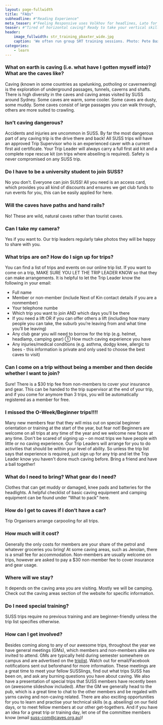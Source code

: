 ```yaml
---
layout: page-fullwidth
title: "FAQs"
subheadline: #"Reading Experience"
meta_teaser: #"Feeling Responsive uses Volkhov for headlines, Lato for everything else and if you are in need to show some code, it will be in Lucida Console."
teaser: #"Tired of horizontal caving? Ready to take your vertical skills to the next level."
header:
    image_fullwidth: str_training_pbaxter_wide.jpg
    caption: 'We often run group SRT training sessions. Photo: Pete Baxter'
categories:
    - learn
---
```


### What on earth is caving (i.e. what have I gotten myself into)? What are the caves like?

Caving (known in some countries as spelunking, potholing or caverneering) is the exploration of underground passages, tunnels, caverns and shafts. There is high diversity in the caves and caving areas visited by SUSS around Sydney. Some caves are warm, some cooler. Some caves are dusty, some muddy. Some caves consist of large passages you can walk through, others are more suited to crawling.

### Isn’t caving dangerous?

Accidents and injuries are uncommon in SUSS. By far the most dangerous part of any caving trip is the drive there and back! All SUSS trips will have an approved Trip Supervisor who is an experienced caver with a current first aid certificate. Your Trip Leader will always carry a full first aid kit and a complete rope rescue kit (on trips where abseiling is required). Safety is never compromised on any SUSS trip.

### Do I have to be a university student to join SUSS?

No you don’t. Everyone can join SUSS! All you need is an access card, which provides you all kind of discounts and ensures we get club funds to run events for you, this can be easily applied for here.

### Will the caves have paths and hand rails?

No! These are wild, natural caves rather than tourist caves.

### Can I take my camera?

Yes if you want to. Our trip leaders regularly take photos they will be happy to share with you.

### What trips are on? How do I sign up for trips?

You can find a list of trips and events on our online trip list. If you want to come on a trip, MAKE SURE YOU LET THE TRIP LEADER KNOW so that they can make arrangements. It is helpful to let the Trip Leader know the following in your email:

-   Full name
-   Member or non-member (include Next of Kin contact details if you are a nonmember)
-   Your telephone numbe
-   Which trip you want to join AND which days you’ll be there
-   If you need a lift OR if you can offer others a lift (including how many people you can take, the suburb you’re leaving from and what time you’ll be leaving)
-   Any club gear you will need to borrow for the trip (e.g. helmet, headlamp, camping gear)  How much caving experience you have
-   Any injuries/medical conditions (e.g. asthma, dodgy knee, allergic to bees - this information is private and only used to choose the best caves to visit)

### Can I come on a trip without being a member and then decide whether I want to join?
Sure! There is a $30 trip fee from non-members to cover your insurance and gear. This can be handed to the trip supervisor at the end of your trip, and if you come for anymore than 3 trips, you will be automatically registered as a member for free.

### I missed the O-Week/Beginner trips!!!!

Many new members fear that they will miss out on special beginner orientation or training at the start of the year, but fear not! Beginners are welcome on all trips at any time of the year and we welcome new faces at any time. Don't be scared of signing up – on most trips we have people with little or no caving experience. Our Trip Leaders will arrange for you to do activities that should be within your level of ability. So unless the trip list says that experience is required, just sign up for any trip and let the Trip Leader know you haven't done much caving before. Bring a friend and have a ball together!

### What do I need to bring? What gear do I need?

Clothes that can get muddy or damaged, knee pads and batteries for the headlights. A helpful checklist of basic caving equipment and camping equipment can be found under “What to pack” here.

### How do I get to caves if I don’t have a car?

Trip Organisers arrange carpooling for all trips.

### How much will it cost?

Generally the only costs for members are your share of the petrol and whatever groceries you bring! At some caving areas, such as Jenolan, there is a small fee for accommodation. Non-members are usually welcome on trips, however are asked to pay a $30 non-member fee to cover insurance and gear usage.

### Where will we stay?

It depends on the caving area you are visiting. Mostly we will be camping. Check out the caving areas section of the website for specific information.

### Do I need special training?

SUSS trips require no previous training and are beginner-friendly unless the trip list specifies otherwise.

### How can I get involved?

Besides coming along to any of our awesome trips, throughout the year we have general meetings (GMs), which members and non-members alike are invited to attend. GMs are typically held during semester somewhere on campus and are advertised on the [triplist](https://suss.caves.org.au/triplist/). Watch out for email/Facebook notifications sent out beforehand for more information. These meetings are a great time to meet your fellow SUSSlings, find out what trips SUSS has been on, and ask any burning questions you have about caving. We also have a presentation of special trips that SUSS members have recently been on (awesome slideshow included). After the GM we generally head to the pub, which is a great time to chat to the other members and be regaled with yarns caving and non-caving related. There are also exciting opportunities for you to learn and practise your technical skills (e.g. abseiling) on our field days, or to meet fellow members at our other get-togethers. And if you have an idea for a great trip or training day, let one of the committee members know (email suss-com@caves.org.au)!
